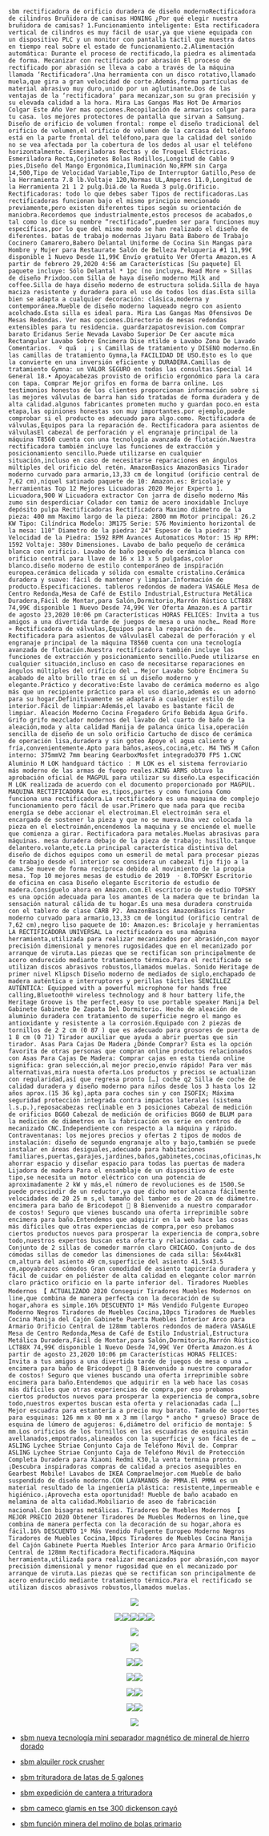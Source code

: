 
```
sbm rectificadora de orificio duradera de diseño modernoRectificadora de cilindros Bruñidora de camisas HONING ¿Por qué elegir nuestra bruñidora de camisas? 1.Funcionamiento inteligente: Esta rectificadora vertical de cilindros es muy fácil de usar,ya que viene equipada con un dispositivo PLC y un monitor con pantalla táctil que muestra datos en tiempo real sobre el estado de funcionamiento.2.Alimentación automática: Durante el proceso de rectificado,la piedra es alimentada de forma. Mecanizar con rectificado por abrasión El proceso de rectificado por abrasión se lleva a cabo a través de la máquina llamada ‘Rectificadora‘.Una herramienta con un disco rotativo,llamado muela,que gira a gran velocidad de corte.Además,forma partículas de material abrasivo muy duro,unido por un aglutinante.Dos de las ventajas de la ‘rectificadora‘ para mecanizar,son su gran precisión y su elevada calidad a la hora. Mira Las Gangas Mas Hot De Armarios Colgar Este Año Ver mas opciones.Recopilación de armarios colgar para tu casa. los mejores protectores de pantalla que sirvan a Samsung. Diseño de orificio de volumen frontal: rompe el diseño tradicional del orificio de volumen,el orificio de volumen de la carcasa del teléfono está en la parte frontal del teléfono,para que la calidad del sonido no se vea afectada por la cobertura de los dedos al usar el teléfono horizontalmente. Esmeriladoras Rectas y de Troquel Eléctricas. Esmeriladora Recta,Cojinetes Bolas Rodillos,Longitud de Cable 9 pies,Diseño del Mango Ergonómica,Iluminación No,RPM sin Carga 14,500,Tipo de Velocidad Variable,Tipo de Interruptor Gatillo,Peso de la Herramienta 7.8 lb.Voltaje 120,Normas UL,Amperes 11.0,Longitud de la Herramienta 21 1 2 pulg.Diá.de la Rueda 3 pulg.Orificio. Rectificadoras: todo lo que debes saber Tipos de rectificadoras.Las rectificadoras funcionan bajo el mismo principio mencionado previamente,pero existen diferentes tipos según su orientación de maniobra.Recordemos que industrialmente,estos procesos de acabados,o tal como lo dice su nombre “rectificado”,pueden ser para funciones muy específicas,por lo que del mismo modo se han realizado el diseño de diferentes. batas de trabajo modernas Jiyaru Bata Babero de Trabajo Cocinero Camarero,Babero Delantal Uniforme de Cocina Sin Mangas para Hombre y Mujer para Restaurate Salón de Belleza Peluqueria #1 11,99€ disponible 1 Nuevo Desde 11,99€ Envío gratuito Ver Oferta Amazon.es A partir de febrero 29,2020 4:56 am Características [Su paquete] El paquete incluye: Sólo Delantal * 1pc (no incluye… Read More » Sillas de diseño Prixdoo.com Silla de haya diseño moderno Milk and coffee.Silla de haya diseño moderno de estructura solida.Silla de haya maciza resistente y duradera para el uso de todos los días.Esta silla bien se adapta a cualquier decoración: clásica,moderna y contemporánea.Mueble de diseño moderno laqueado negro con asiento acolchado.Esta silla es ideal para. Mira Las Gangas Mas Ofensivos De Mesas Redondas. Ver mas opciones.Directorio de mesas redondas extensibles para tu residencia. guardarzapatosrevision.com Comprar barato Eridanus Serie Nevada Lavabo Superior De Cer aacute mica Rectangular Lavabo Sobre Encimera Dise ntilde o Lavabo Zona De Lavado Comentarios.­ ­ º quã ­ ¡ ¡ s Camillas de tratamiento y DISENO moderno.En las camillas de tratamiento Gymna,la FACILIDAD DE USO.Esto es lo que la convierte en una inversión eficiente y DURADERA.Camillas de tratamiento Gymna: un VALOR SEGURO en todas las consultas.Special 14 General 18.• Apoyacabezas provisto de orificio ergonómico para la cara con tapa. Comprar Mejor grifos en forma de barra online. Los testimonios honestos de los clientes proporcionan información sobre si las mejores válvulas de barra han sido tratadas de forma duradera y de alta calidad.algunos fabricantes prometen mucho y guardan poco.en esta etapa,las opiniones honestas son muy importantes.por ejemplo,puede comprobar si el producto es adecuado para algo.como. Rectificadora de válvulas,Equipos para la reparación de. Rectificadora para asientos de válvulasEl cabezal de perforación y el engranaje principal de la máquina T8560 cuenta con una tecnología avanzada de flotación.Nuestra rectificadora también incluye las funciones de extracción y posicionamiento sencillo.Puede utilizarse en cualquier situación,incluso en caso de necesitarse reparaciones en ángulos múltiples del orificio del retén. AmazonBasics AmazonBasics Tirador moderno curvado para armario,13,33 cm de longitud (orificio central de 7,62 cm),níquel satinado paquete de 10: Amazon.es: Bricolaje y herramientas Top 12 Mejores Licuadoras 2020 Mejor Experto 1. Licuadora,900 W Licuadora extractor Con jarra de diseño moderno Más zumo sin desperdiciar Colador con tamiz de acero inoxidable Incluye depósito pulpa Rectificadoras Rectificadora Maximo diámetro de la pieza: 400 mm Maximo largo de la pieza: 2800 mm Motor principal: 26.2 KW Tipo: Cilíndrica Modelo: 3M175 Serie: 576 Movimiento horizontal de la mesa: 110" Diametro de la piedra: 24" Espesor de la piedra: 3" Velocidad de la Piedra: 1592 RPM Avances Automaticos Motor: 15 Hp RPM: 1592 Voltaje: 380v Dimensiones. Lavabo de baño pequeño de cerámica blanca con orificio. Lavabo de baño pequeño de cerámica blanca con orificio central para llave de 16 x 13 x 5 pulgadas,color blanco.diseño moderno de estilo contemporáneo de inspiración europea.cerámica delicada y sólida con esmalte cristalino.Cerámica duradera y suave: fácil de mantener y limpiar.Información de producto.Especificaciones. tableros redondos de madera VASAGLE Mesa de Centro Redonda,Mesa de Café de Estilo Industrial,Estructura Metálica Duradera,Fácil de Montar,para Salón,Dormitorio,Marrón Rústico LCT88X 74,99€ disponible 1 Nuevo Desde 74,99€ Ver Oferta Amazon.es A partir de agosto 23,2020 10:06 pm Características HORAS FELICES: Invita a tus amigos a una divertida tarde de juegos de mesa o una noche… Read More » Rectificadora de válvulas,Equipos para la reparación de. Rectificadora para asientos de válvulasEl cabezal de perforación y el engranaje principal de la máquina T8560 cuenta con una tecnología avanzada de flotación.Nuestra rectificadora también incluye las funciones de extracción y posicionamiento sencillo.Puede utilizarse en cualquier situación,incluso en caso de necesitarse reparaciones en ángulos múltiples del orificio del … Mejor Lavabo Sobre Encimera Su acabado de alto brillo trae en sí un diseño moderno y elegante.Práctico y decorativo:Este lavabo de cerámica moderno es algo más que un recipiente práctico para el uso diario,además es un adorno para su hogar.Definitivamente se adaptará a cualquier estilo de interior.Fácil de limpiar:Además,el lavabo es bastante fácil de limpiar. Aleación Moderno Cocina Fregadero Grifo Bebida Agua Grifo. Grifo grifo mezclador modernos del lavabo del cuarto de baño de la aleación,moda y alta calidad Manija de palanca única lisa,operación sencilla de diseño de un solo orificio Cartucho de disco de cerámica de operación lisa,duradera y sin goteo Apoye el agua caliente y fría,convenientemente.Apto para baños,aseos,cocina,etc. M4 TWS M Cañon interno: 375mmV2 7mm bearing GearboxMosfet integrado370 FPS 1.CNC Aluminio M LOK handguard táctico ： M LOK es el sistema ferroviario más moderno de las armas de fuego reales.KING ARMS obtuvo la aprobación oficial de MAGPUL para utilizar su diseño.La especificación M LOK realizada de acuerdo con el documento proporcionado por MAGPUL. MAQUINA RECTIFICADORA Que es,tipos,partes y como funciona Como funciona una rectificadora.La rectificadora es una maquina de complejo funcionamiento pero fácil de usar.Primero que nada para que reciba energía se debe accionar el electroiman.El electroimán sera el encargado de sostener la pieza y que no se mueva.Una vez colocada la pieza en el electroimán,encendemos la maquina y se enciende el muelle que comienza a girar. Rectificadora para metales.Muelas abrasivas para máquinas. mesa duradera debajo de la pieza de trabajo; husillo.tanque delantero.volante,etc.La principal característica distintiva del diseño de dichos equipos como un esmeril de metal para procesar piezas de trabajo desde el interior se considera un cabezal fijo fijo a la cama.Se mueve de forma recíproca debido al movimiento de la propia mesa. Top 10 mejores mesas de estudio de 2019  · 8.TOPSKY Escritorio de oficina en casa Diseño elegante Escritorio de estudio de madera.Consíguelo ahora en Amazon.com.El escritorio de estudio TOPSKY es una opción adecuada para los amantes de la madera que te brindan la sensación natural cálida de tu hogar.Es una mesa duradera construida con el tablero de clase CARB P2. AmazonBasics AmazonBasics Tirador moderno curvado para armario,13,33 cm de longitud (orificio central de 7,62 cm),negro liso paquete de 10: Amazon.es: Bricolaje y herramientas LA RECTIFICADORA UNIVERSAL La rectificadora es una máquina herramienta,utilizada para realizar mecanizados por abrasión,con mayor precisión dimensional y menores rugosidades que en el mecanizado por arranque de viruta.Las piezas que se rectifican son principalmente de acero endurecido mediante tratamiento térmico.Para el rectificado se utilizan discos abrasivos robustos,llamados muelas. Sonido Heritage de primer nivel Klipsch Diseño moderno de mediados de siglo,enchapado de madera auténtica e interruptores y perillas táctiles SENCILLEZ AUTÉNTICA: Equipped with a powerful microphone for hands free calling,Bluetooth® wireless technology and 8 hour battery life,the Heritage Groove is the perfect,easy to use portable speaker Manija Del Gabinete Gabinete De Zapata Del Dormitorio. Hecho de aleación de aluminio duradera con tratamiento de superficie negro el mango es antioxidante y resistente a la corrosión.Equipado con 2 piezas de tornillos de 2 2 cm (0 87 ) que es adecuado para grosores de puerta de 1 8 cm (0 71) Tirador auxiliar que ayuda a abrir puertas que sin tirador. Asas Para Cajas De Madera ¿Dónde Comprar? Esta es la opción favorita de otras personas que compran online productos relacionados con Asas Para Cajas De Madera: Comprar cajas en esta tienda online significa: gran selección,al mejor precio,envío rápido! Para ver más alternativas,mira nuesta oferta.Los productos y precios se actualizan con regularidad,así que regresa pronto […] coche q2 Silla de coche de calidad duradera y diseño moderno para niños desde los 3 hasta los 12 años aprox.(15 36 kg),apta para coches sin y con ISOFIX; Máxima seguridad protección integrada contra impactos laterales (sistema l.s.p.),reposacabezas reclinable en 3 posiciones Cabezal de medición de orificios BG60 Cabezal de medición de orificios BG60 de BLUM para la medición de diámetros en la fabricación en serie en centros de mecanizado CNC.Independiente con respecto a la máquina y rápido. Contraventanas: los mejores precios y ofertas 2 tipos de modos de instalación: diseño de segundo engranaje alto y bajo,también se puede instalar en áreas desiguales,adecuado para habitaciones familiares,puertas,garajes,jardines,baños,gabinetes,cocinas,oficinas,hoteles,etc.para ahorrar espacio y diseñar espacio para todas las puertas de madera Lijadora de madera Para el ensamblaje de un dispositivo de este tipo,se necesita un motor eléctrico con una potencia de aproximadamente 2 kW y más,el número de revoluciones es de 1500.Se puede prescindir de un reductor,ya que dicho motor alcanza fácilmente velocidades de 20 25 m s,el tamaño del tambor es de 20 cm de diámetro. encimera para baño de Bricodepot 🥇 B Bienvenido a nuestro comparador de costos! Seguro que vienes buscando una oferta irreprimible sobre encimera para baño.Entendemos que adquirir en la web hace las cosas más difíciles que otras experiencias de compra,por eso probamos ciertos productos nuevos para prosperar la experiencia de compra,sobre todo,nuestros expertos buscan esta oferta y relacionadas cada … Conjunto de 2 sillas de comedor marrón claro CHICAGO. Conjunto de dos cómodas sillas de comedor las dimensiones de cada silla: 56x44x81 cm,altura del asiento 49 cm,superficie del asiento 41.5x43.5 cm,apoyabrazos cómodos Gran comodidad de asiento tapicería duradera y fácil de cuidar en poliéster de alta calidad en elegante color marrón claro práctico orificio en la parte inferior del. Tiradores Muebles Modernos 【 ACTUALIZADO 2020 Conseguir Tiradores Muebles Modernos on line,que combina de manera perfecta con la decoración de su hogar,ahora es simple.16% DESCUENTO 1º Más Vendido Fulgente Europeo Moderno Negros Tiradores de Muebles Cocina,10pcs Tiradores de Muebles Cocina Manija del Cajón Gabinete Puerta Muebles Interior Arco para Armario Orificio Central de 128mm tableros redondos de madera VASAGLE Mesa de Centro Redonda,Mesa de Café de Estilo Industrial,Estructura Metálica Duradera,Fácil de Montar,para Salón,Dormitorio,Marrón Rústico LCT88X 74,99€ disponible 1 Nuevo Desde 74,99€ Ver Oferta Amazon.es A partir de agosto 23,2020 10:06 pm Características HORAS FELICES: Invita a tus amigos a una divertida tarde de juegos de mesa o una … encimera para baño de Bricodepot 🥇 B Bienvenido a nuestro comparador de costos! Seguro que vienes buscando una oferta irreprimible sobre encimera para baño.Entendemos que adquirir en la web hace las cosas más difíciles que otras experiencias de compra,por eso probamos ciertos productos nuevos para prosperar la experiencia de compra,sobre todo,nuestros expertos buscan esta oferta y relacionadas cada […] Mejor escuadra para estantería a precio muy barato. Tamaño de soportes para esquinas: 126 mm x 80 mm x 3 mm (largo * ancho * grueso) Brace de esquina de lúmero de agujeros: 6,diámetro del orificio de montaje: 5 mm.Los orificios de los tornillos en las escuadras de esquina están avellanados,empotrados,alineados con la superficie y son fáciles de … ASLING Lychee Striae Conjunto Caja de Teléfono Móvil de. Comprar ASLING Lychee Striae Conjunto Caja de Teléfono Móvil de Protección Completa Duradera para Xiaomi Redmi K30,la venta termina pronto.¡Descubra inspiradoras compras de calidad a precios asequibles en Gearbest Mobile! Lavabos de IKEA Compraelmejor.com Mueble de baño suspendido de diseño moderno.CON LAVAMANOS de PMMA.El PMMA es un material resultado de la ingeniería plástica: resistente,impermeable e higiénico.¡Aprovecha esta oportunidad! Mueble de baño acabado en melamina de alta calidad.Mobiliario de aseo de fabricación nacional.Con bisagras metálicas. Tiradores De Muebles Modernos 【 MEJOR PRECIO 2020 Obtener Tiradores De Muebles Modernos on line,que combina de manera perfecta con la decoración de su hogar,ahora es fácil.16% DESCUENTO 1º Más Vendido Fulgente Europeo Moderno Negros Tiradores de Muebles Cocina,10pcs Tiradores de Muebles Cocina Manija del Cajón Gabinete Puerta Muebles Interior Arco para Armario Orificio Central de 128mm Rectificadora Rectificadora.Máquina herramienta,utilizada para realizar mecanizados por abrasión,con mayor precisión dimensional y menor rugosidad que en el mecanizado por arranque de viruta.Las piezas que se rectifican son principalmente de acero endurecido mediante tratamiento térmico.Para el rectificado se utilizan discos abrasivos robustos,llamados muelas. 
```

<div align="center">

<a href="https://es-crusher.shibang-china.com/github&k=sbm+rectificadora+de+orificio+duradera+de+dise%C3%B1o+moderno"><img src="https://static.shibang-china.com/es/crusher/logo.jpg"></a>

<a href="https://es-crusher.shibang-china.com/github&k=sbm+rectificadora+de+orificio+duradera+de+dise%C3%B1o+moderno"><img src="https://static.shibang-china.com/es/crusher/index.jpg"></a><a href="https://es-crusher.shibang-china.com/material.htmlgithub&k=sbm+rectificadora+de+orificio+duradera+de+dise%C3%B1o+moderno"><img src="https://static.shibang-china.com/es/crusher/material.jpg"></a><a href="https://es-crusher.shibang-china.com/application.htmlgithub&k=sbm+rectificadora+de+orificio+duradera+de+dise%C3%B1o+moderno"><img src="https://static.shibang-china.com/es/crusher/application.jpg"></a><a href="https://es-crusher.shibang-china.com/aboutus.htmlgithub&k=sbm+rectificadora+de+orificio+duradera+de+dise%C3%B1o+moderno"><img src="https://static.shibang-china.com/es/crusher/aboutus.jpg"></a><a href="https://es-crusher.shibang-china.com/contact.htmlgithub&k=sbm+rectificadora+de+orificio+duradera+de+dise%C3%B1o+moderno"><img src="https://static.shibang-china.com/es/crusher/contact.jpg"></a>

<a href="https://es-crusher.shibang-china.com/github&k=sbm+rectificadora+de+orificio+duradera+de+dise%C3%B1o+moderno"><img src="https://static.shibang-china.com/es/crusher/banner.jpg"></a>

<a href="https://swt.shibang-china.com/github&k=sbm+rectificadora+de+orificio+duradera+de+dise%C3%B1o+moderno"><img src="https://static.shibang-china.com/es/crusher/text.jpg"></a>

<a href="https://swt.shibang-china.com/github&k=sbm+rectificadora+de+orificio+duradera+de+dise%C3%B1o+moderno"><img src="https://static.shibang-china.com/es/crusher/chat.jpg"></a><a href="https://es-crusher.shibang-china.com/contact.htmlgithub&k=sbm+rectificadora+de+orificio+duradera+de+dise%C3%B1o+moderno"><img src="https://static.shibang-china.com/es/crusher/message.jpg"></a>

<a href="https://es-crusher.shibang-china.com/products/pe.htmlgithub&k=sbm+rectificadora+de+orificio+duradera+de+dise%C3%B1o+moderno"><img src="https://static.shibang-china.com/es/crusher/pe.jpg"></a><a href="https://es-crusher.shibang-china.com/products/pf.htmlgithub&k=sbm+rectificadora+de+orificio+duradera+de+dise%C3%B1o+moderno"><img src="https://static.shibang-china.com/es/crusher/pf.jpg"></a>

<a href="https://es-crusher.shibang-china.com/products/hpt.htmlgithub&k=sbm+rectificadora+de+orificio+duradera+de+dise%C3%B1o+moderno"><img src="https://static.shibang-china.com/es/crusher/hpt.jpg"></a><a href="https://es-crusher.shibang-china.com/products/vsi.htmlgithub&k=sbm+rectificadora+de+orificio+duradera+de+dise%C3%B1o+moderno"><img src="https://static.shibang-china.com/es/crusher/vsi.jpg"></a>

<a href="https://es-crusher.shibang-china.com/products/klv.htmlgithub&k=sbm+rectificadora+de+orificio+duradera+de+dise%C3%B1o+moderno"><img src="https://static.shibang-china.com/es/crusher/klv.jpg"></a><a href="https://es-crusher.shibang-china.com/products/portable.htmlgithub&k=sbm+rectificadora+de+orificio+duradera+de+dise%C3%B1o+moderno"><img src="https://static.shibang-china.com/es/crusher/portable.jpg"></a>

<a href="https://swt.shibang-china.com/github&k=sbm+rectificadora+de+orificio+duradera+de+dise%C3%B1o+moderno"><img src="https://static.shibang-china.com/es/crusher/case.jpg"></a>

</div>


* [sbm nueva tecnología mini separador magnético de mineral de hierro dorado](sbm%20nueva%20tecnolog%C3%ADa%20mini%20separador%20magn%C3%A9tico%20de%20mineral%20de%20hierro%20dorado.md)

* [sbm alquiler rock crusher](sbm%20alquiler%20rock%20crusher.md)

* [sbm trituradora de latas de 5 galones](sbm%20trituradora%20de%20latas%20de%205%20galones.md)

* [sbm expedición de cantera a trituradora](sbm%20expedici%C3%B3n%20de%20cantera%20a%20trituradora.md)

* [sbm cameco glamis en tse 300 dickenson cayó](sbm%20cameco%20glamis%20en%20tse%20300%20dickenson%20cay%C3%B3.md)

* [sbm función minera del molino de bolas primario](sbm%20funci%C3%B3n%20minera%20del%20molino%20de%20bolas%20primario.md)